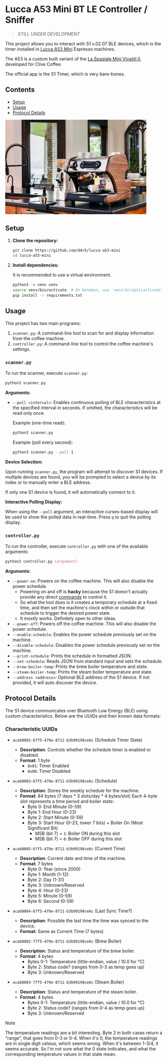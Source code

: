 # Lucca A53 Mini BT LE Controller / Sniffer

> *_STILL UNDER DEVELOPMENT_*

This project allows you to interact with S1 v.02.07 BLE devices,
which is the timer installed in [Lucca A53 Mini](https://clivecoffee.com/products/lucca-a53-mini-espresso-machine-by-la-spaziale?variant=39948235440216) Espresso machines.

The A53 is a custom built variant of the [La Spaziale Mini Vivaldi II](https://clivecoffee.com/products/la-spaziale-mini-vivaldi-ii-espresso-machine),
developed for Clive Coffee.

The official app is the S1 Timer, which is very bare-bones.

## Contents

*   [Setup](#setup)
*   [Usage](#usage)
*   [Protocol Details](#protocol-details)

![image of the A53 Mini](images/a53.jpg?raw=true)

## Setup

1.  **Clone the repository:**

    ```bash
    git clone https://github.com/d4rk/lucca-a53-mini
    cd lucca-a53-mini
    ```

2.  **Install dependencies:**

    It is recommended to use a virtual environment.

    ```bash
    python3 -m venv venv
    source venv/bin/activate  # On Windows, use `venv\Scripts\activate`
    pip install -r requirements.txt
    ```

## Usage

This project has two main programs:

1.  `scanner.py`: A command-line tool to scan for and display information from the coffee machine.
2.  `controller.py`: A command-line tool to control the coffee machine's settings.

### `scanner.py`

To run the scanner, execute `scanner.py`:

```bash
python3 scanner.py
```

**Arguments:**

*   `--poll <interval>`: Enables continuous polling of BLE characteristics at the specified interval in seconds. If omitted, the characteristics will be read only once.

    Example (one-time read):
    ```bash
    python3 scanner.py
    ```

    Example (poll every second):
    ```bash
    python3 scanner.py --poll 1
    ```

**Device Selection:**

Upon running `scanner.py`, the program will attempt to discover S1 devices. If multiple devices are found, you will be prompted to select a device by its index or to manually enter a BLE address.

If only one S1 device is found, it will automatically connect to it.

**Interactive Polling Display:**

When using the `--poll` argument, an interactive curses-based display will be used to show the polled data in real-time. Press `q` to quit the polling display.

### `controller.py`

To run the controller, execute `controller.py` with one of the available arguments:

```bash
python3 controller.py [argument]
```

**Arguments:**

*   `--power-on`: Powers on the coffee machine. This will also disable the power schedule.
    * Powering on and off is **hacky** because the S1 doesn't actually provide
      any direct [commands](#protocol-details) to control it.
    * So what the tool does is it creates a temporary schedule at a fixed time, and then set the machine's clock within or outside that schedule to trigger the desired power state.
    * It _mostly_ works. Definitely open to other ideas.
*   `--power-off`: Powers off the coffee machine. This will also disable the power schedule.
*   `--enable-schedule`: Enables the power schedule previously set on the machine.
*   `--disable-schedule`: Disables the power schedule previously set on the machine.
*   `--print-schedule`: Prints the schedule in formatted JSON.
*   `--set-schedule`: Reads JSON from standard input and sets the schedule.
*   `--brew-boiler-temp`: Prints the brew boiler temperature and state.
*   `--steam-boiler-temp`: Prints the steam boiler temperature and state.
*   `--address <address>`: Optional BLE address of the S1 device. If not provided, it will auto discover the device.

## Protocol Details

The S1 device communicates over Bluetooth Low Energy (BLE) using custom characteristics. Below are the UUIDs and their known data formats:

### Characteristic UUIDs

*   `acab0002-67f5-479e-8711-b3b99198ce6c` (Schedule Timer State)
    *   **Description**: Controls whether the schedule timer is enabled or disabled.
    *   **Format**: 1 byte
        *   `0x01`: Timer Enabled
        *   `0x00`: Timer Disabled

*   `acab0003-67f5-479e-8711-b3b99198ce6c` (Schedule)
    *   **Description**: Stores the weekly schedule for the machine.
    *   **Format**: 84 bytes (7 days * 3 slots/day * 4 bytes/slot)
        Each 4-byte slot represents a time period and boiler state:
        *   Byte 0: End Minute (0-59)
        *   Byte 1: End Hour (0-23)
        *   Byte 2: Start Minute (0-59)
        *   Byte 3: Start Hour (0-23, lower 7 bits) + Boiler On (Most Significant Bit)
            *   MSB (bit 7) = `1`: Boiler ON during this slot
            *   MSB (bit 7) = `0`: Boiler OFF during this slot

*   `acab0005-67f5-479e-8711-b3b99198ce6c` (Current Time)
    *   **Description**: Current date and time of the machine.
    *   **Format**: 7 bytes
        *   Byte 0: Year (since 2000)
        *   Byte 1: Month (1-12)
        *   Byte 2: Day (1-31)
        *   Byte 3: Unknown/Reserved
        *   Byte 4: Hour (0-23)
        *   Byte 5: Minute (0-59)
        *   Byte 6: Second (0-59)

*   `acab0004-67f5-479e-8711-b3b99198ce6c` (Last Sync Time?)
    *   **Description**: Possible the last time the time was synced to the device.
    *   **Format**: Same as Current Time (7 bytes)

*   `acab0002-77f5-479e-8711-b3b99198ce6c` (Brew Boiler)
    *   **Description**: Status and temperature of the brew boiler.
    *   **Format**: 4 bytes
        *   Bytes 0-1: Temperature (little-endian, value / 10.0 for °C)
        *   Byte 2: Status code? (ranges from 0-3 as temp goes up)
        *   Byte 3: Unknown/Reserved

*   `acab0003-77f5-479e-8711-b3b99198ce6c` (Steam Boiler)
    *   **Description**: Status and temperature of the steam boiler.
    *   **Format**: 4 bytes
        *   Bytes 0-1: Temperature (little-endian, value / 10.0 for °C)
        *   Byte 2: Status code? (ranges from 0-4 as temp goes up)
        *   Byte 3: Unknown/Reserved

> [!NOTE]
> The temperature readings are a bit interesting. Byte 2 in both cases return a "range", that goes from 0-3 or 0-4. When it's 0, the temperature readings are in single digit celsius, which seems wrong. When it's between 1-3/4, it seems accurate. So I'm not sure what the 0 state indicates, and what the corresponding temperature values in that state mean.